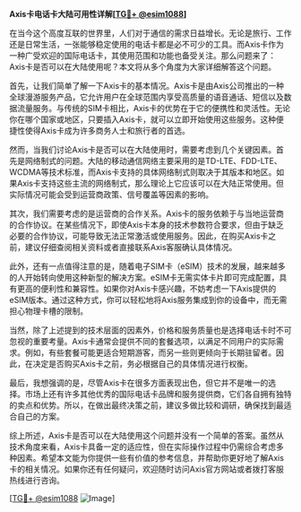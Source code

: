 **Axis卡电话卡大陆可用性详解[[TG💪+ @esim1088](https://t.me/s/esim1088)]**

在当今这个高度互联的世界里，人们对于通信的需求日益增长。无论是旅行、工作还是日常生活，一张能够稳定使用的电话卡都是必不可少的工具。而Axis卡作为一种广受欢迎的国际电话卡，其使用范围和功能也备受关注。那么问题来了：Axis卡是否可以在大陆使用呢？本文将从多个角度为大家详细解答这个问题。

首先，让我们简单了解一下Axis卡的基本情况。Axis卡是由Axis公司推出的一种全球漫游服务产品，它允许用户在全球范围内享受高质量的语音通话、短信以及数据流量服务。与传统的SIM卡相比，Axis卡的优势在于它的便携性和灵活性。无论你在哪个国家或地区，只要插入Axis卡，就可以立即开始使用这些服务。这种便捷性使得Axis卡成为许多商务人士和旅行者的首选。

然而，当我们讨论Axis卡是否可以在大陆使用时，需要考虑到几个关键因素。首先是网络制式的问题。大陆的移动通信网络主要采用的是TD-LTE、FDD-LTE、WCDMA等技术标准，而Axis卡支持的具体网络制式则取决于其版本和地区。如果Axis卡支持这些主流的网络制式，那么理论上它应该可以在大陆正常使用。但实际情况可能会受到运营商政策、信号覆盖等因素的影响。

其次，我们需要考虑的是运营商的合作关系。Axis卡的服务依赖于与当地运营商的合作协议。在某些情况下，即使Axis卡本身的技术参数符合要求，但由于缺乏必要的合作协议，可能导致无法正常激活或使用服务。因此，在购买Axis卡之前，建议仔细查阅相关资料或者直接联系Axis客服确认具体情况。

此外，还有一点值得注意的是，随着电子SIM卡（eSIM）技术的发展，越来越多的人开始转向使用这种新型的解决方案。eSIM卡无需实体卡片即可完成配置，具有更高的便利性和兼容性。如果你对Axis卡感兴趣，不妨考虑一下Axis提供的eSIM版本。通过这种方式，你可以轻松地将Axis服务集成到你的设备中，而无需担心物理卡槽的限制。

当然，除了上述提到的技术层面的因素外，价格和服务质量也是选择电话卡时不可忽视的重要考量。Axis卡通常会提供不同的套餐选项，以满足不同用户的实际需求。例如，有些套餐可能更适合短期游客，而另一些则更倾向于长期驻留者。因此，在决定是否购买Axis卡之前，务必根据自己的具体情况进行权衡。

最后，我想强调的是，尽管Axis卡在很多方面表现出色，但它并不是唯一的选择。市场上还有许多其他优秀的国际电话卡品牌和服务提供商，它们各自拥有独特的卖点和优势。所以，在做出最终决策之前，建议多做比较和调研，确保找到最适合自己的方案。

综上所述，Axis卡是否可以在大陆使用这个问题并没有一个简单的答案。虽然从技术角度来看，Axis卡具备一定的适应性，但在实际操作过程中仍需综合考虑多种因素。希望本文能为你提供一些有价值的参考信息，并帮助你更好地了解Axis卡的相关情况。如果你还有任何疑问，欢迎随时访问Axis官方网站或者拨打客服热线进行咨询。

[[TG💪+ @esim1088](https://t.me/s/esim1088) ![Image](https://i.postimg.cc/4NQfJmqS/Snipaste-2025-05-13-00-14-12.png)]